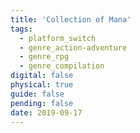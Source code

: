 ```yaml
---
title: 'Collection of Mana'
tags:
  - platform_switch
  - genre_action-adventure
  - genre_rpg
  - genre_compilation
digital: false
physical: true
guide: false
pending: false
date: 2019-09-17
---
```

